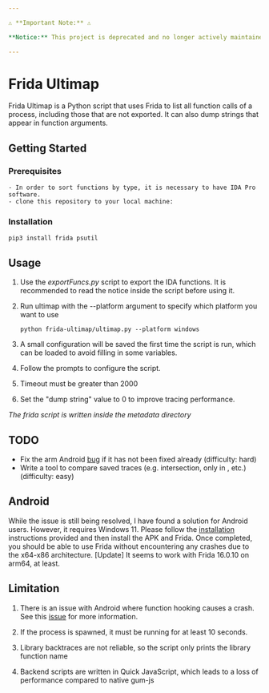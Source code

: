 ```yaml
---

⚠️ **Important Note:** ⚠️

**Notice:** This project is deprecated and no longer actively maintained. For a more comprehensive and feature-rich alternative, we recommend checking out [The Codex Rebirth](https://github.com/AntoineBlaud/TheCodexRebirth), which includes Ultimap functionality and provides a more advanced and up-to-date solution. We encourage you to migrate to The Codex Rebirth for better performance and a wider range of features.

---
```


# Frida Ultimap

Frida Ultimap is a Python script that uses Frida to list all function calls of a process, including those that are not exported. It can also dump strings that appear in function arguments.
## Getting Started
### Prerequisites
    - In order to sort functions by type, it is necessary to have IDA Pro software.
    - clone this repository to your local machine:

### Installation

    pip3 install frida psutil


## Usage

1. Use the *exportFuncs.py* script to export the IDA functions. It is recommended to read the notice inside the script before using it.

2. Run ultimap with the --platform argument to specify which platform you want to use

    `python frida-ultimap/ultimap.py --platform windows`

3. A small configuration will be saved the first time the script is run, which can be loaded to avoid filling in some variables.

4. Follow the prompts to configure the script. 

5. Timeout must be greater than 2000

6. Set the "dump string" value to 0 to improve tracing performance.

*The frida script is written inside the metadata directory*
    



## TODO

- Fix the arm Android [bug](https://github.com/frida/frida/issues/2376) if it has not been fixed already (difficulty: hard)
- Write a tool to compare saved traces (e.g. intersection, only in <trace>, etc.) (difficulty: easy)

## Android 

While the issue is still being resolved, I have found a solution for Android users. However, it requires Windows 11. 
Please follow the [installation](https://forum.xda-developers.com/t/wsa-build-2211-based-on-android-13-with-magisk-root-and-google-play-store.4535473/) instructions provided and then install the APK and Frida. Once completed, you should be able to use Frida without encountering any crashes due to the x64-x86 architecture.
[Update] It seems to work with Frida 16.0.10 on arm64, at least.



## Limitation

1. There is an issue with Android where function hooking causes a crash. See this [issue](https://github.com/frida/frida/issues/2376) for more information.

2. If the process is spawned, it must be running for at least 10 seconds.

3. Library backtraces are not reliable, so the script only prints the library function name

4. Backend scripts are written in Quick JavaScript, which leads to a loss of performance compared to native gum-js

